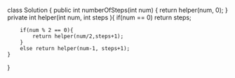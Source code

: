 class Solution {
    public int numberOfSteps(int num) {
        return helper(num, 0);
    }
    private int helper(int num, int steps ){
        if(num == 0)
            return steps;
        
        if(num % 2 == 0){
            return helper(num/2,steps+1);
        }
        else return helper(num-1, steps+1);
    }
}
